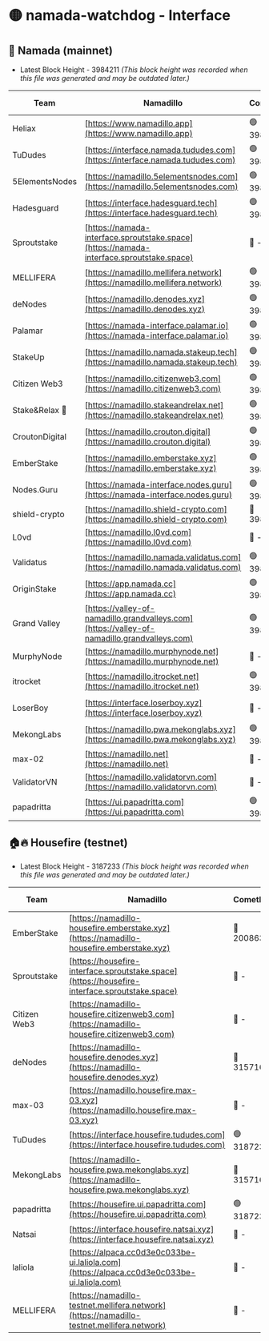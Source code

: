 # 🟡 namada-watchdog - Interface

## 🚀 Namada (mainnet)
- Latest Block Height - 3984211 *(This block height was recorded when this file was generated and may be outdated later.)*

| Team | Namadillo | CometBFT | Indexer | MASP Indexer |
|-|-|-|-|-|
| Heliax | [https://www.namadillo.app](https://www.namadillo.app) | 🟢 3984186 | 🟢 3984185 | 🟢 3984139 |
| TuDudes | [https://interface.namada.tududes.com](https://interface.namada.tududes.com) | 🟢 3984186 | 🟢 3984186 | 🟢 3984139 |
| 5ElementsNodes | [https://namadillo.5elementsnodes.com](https://namadillo.5elementsnodes.com) | 🟢 3984186 | 🟢 3984186 | 🟢 3984139 |
| Hadesguard | [https://interface.hadesguard.tech](https://interface.hadesguard.tech) | 🟢 3984187 | 🟢 3984186 | 🟢 3984139 |
| Sproutstake | [https://namada-interface.sproutstake.space](https://namada-interface.sproutstake.space) | 🔴 - | 🔴 3738134 | 🔴 - |
| MELLIFERA | [https://namadillo.mellifera.network](https://namadillo.mellifera.network) | 🟢 3984190 | 🟢 3984190 | 🔴 3765769 |
| deNodes | [https://namadillo.denodes.xyz](https://namadillo.denodes.xyz) | 🟢 3984190 | 🟢 3984190 | 🟢 3984139 |
| Palamar | [https://namada-interface.palamar.io](https://namada-interface.palamar.io) | 🟢 3984191 | 🟢 3984191 | 🟢 3984139 |
| StakeUp | [https://namadillo.namada.stakeup.tech](https://namadillo.namada.stakeup.tech) | 🟢 3984192 | 🟢 3984191 | 🟢 3984139 |
| Citizen Web3 | [https://namadillo.citizenweb3.com](https://namadillo.citizenweb3.com) | 🟢 3984192 | 🟢 3984192 | 🔴 3765769 |
| Stake&Relax 🦥 | [https://namadillo.stakeandrelax.net](https://namadillo.stakeandrelax.net) | 🟢 3984193 | 🟢 3984193 | 🔴 3765769 |
| CroutonDigital | [https://namadillo.crouton.digital](https://namadillo.crouton.digital) | 🟢 3984193 | 🟢 3984193 | 🟢 3984139 |
| EmberStake | [https://namadillo.emberstake.xyz](https://namadillo.emberstake.xyz) | 🟢 3984194 | 🟢 3984194 | 🟢 3984139 |
| Nodes.Guru | [https://namada-interface.nodes.guru](https://namada-interface.nodes.guru) | 🟢 3984194 | 🟢 3984194 | 🟢 3984139 |
| shield-crypto | [https://namadillo.shield-crypto.com](https://namadillo.shield-crypto.com) | 🔴 3983440 | 🔴 3963584 | 🔴 3983393 |
| L0vd | [https://namadillo.l0vd.com](https://namadillo.l0vd.com) | 🔴 - | 🔴 - | 🔴 - |
| Validatus | [https://namadillo.namada.validatus.com](https://namadillo.namada.validatus.com) | 🟢 3984197 | 🟢 3984197 | 🔴 3819812 |
| OriginStake | [https://app.namada.cc](https://app.namada.cc) | 🟢 3984198 | 🟢 3984198 | 🟢 3984139 |
| Grand Valley | [https://valley-of-namadillo.grandvalleys.com](https://valley-of-namadillo.grandvalleys.com) | 🟢 3984198 | 🟢 3984198 | 🟢 3984139 |
| MurphyNode | [https://namadillo.murphynode.net](https://namadillo.murphynode.net) | 🔴 - | 🔴 - | 🔴 - |
| itrocket | [https://namadillo.itrocket.net](https://namadillo.itrocket.net) | 🟢 3984201 | 🟢 3984201 | 🟢 3984139 |
| LoserBoy | [https://interface.loserboy.xyz](https://interface.loserboy.xyz) | 🔴 - | 🟢 3984204 | 🟢 3984139 |
| MekongLabs | [https://namadillo.pwa.mekonglabs.xyz](https://namadillo.pwa.mekonglabs.xyz) | 🟢 3984205 | 🟢 3984205 | 🟢 3984139 |
| max-02 | [https://namadillo.net](https://namadillo.net) | 🔴 - | 🔴 - | 🔴 - |
| ValidatorVN | [https://namadillo.validatorvn.com](https://namadillo.validatorvn.com) | 🔴 - | 🔴 - | 🔴 - |
| papadritta | [https://ui.papadritta.com](https://ui.papadritta.com) | 🟢 3984211 | 🟢 3984211 | 🔴 - |

## 🏠🔥 Housefire (testnet)
- Latest Block Height - 3187233 *(This block height was recorded when this file was generated and may be outdated later.)*

| Team | Namadillo | CometBFT | Indexer | MASP Indexer |
|-|-|-|-|-|
| EmberStake | [https://namadillo-housefire.emberstake.xyz](https://namadillo-housefire.emberstake.xyz) | 🔴 2008636 | 🔴 - | 🔴 - |
| Sproutstake | [https://housefire-interface.sproutstake.space](https://housefire-interface.sproutstake.space) | 🔴 - | 🔴 - | 🔴 - |
| Citizen Web3 | [https://namadillo-housefire.citizenweb3.com](https://namadillo-housefire.citizenweb3.com) | 🔴 - | 🔴 - | 🔴 - |
| deNodes | [https://namadillo-housefire.denodes.xyz](https://namadillo-housefire.denodes.xyz) | 🔴 3157160 | 🔴 3157160 | 🔴 3157155 |
| max-03 | [https://namadillo.housefire.max-03.xyz](https://namadillo.housefire.max-03.xyz) | 🔴 - | 🔴 - | 🔴 - |
| TuDudes | [https://interface.housefire.tududes.com](https://interface.housefire.tududes.com) | 🟢 3187233 | 🟢 3187233 | 🟢 3187233 |
| MekongLabs | [https://namadillo-housefire.pwa.mekonglabs.xyz](https://namadillo-housefire.pwa.mekonglabs.xyz) | 🔴 3157160 | 🔴 3157160 | 🔴 3157155 |
| papadritta | [https://housefire.ui.papadritta.com](https://housefire.ui.papadritta.com) | 🟢 3187233 | 🟢 3187233 | 🟢 3187233 |
| Natsai | [https://interface.housefire.natsai.xyz](https://interface.housefire.natsai.xyz) | 🔴 - | 🔴 - | 🔴 - |
| laliola | [https://alpaca.cc0d3e0c033be-ui.laliola.com](https://alpaca.cc0d3e0c033be-ui.laliola.com) | 🔴 - | 🔴 - | 🔴 - |
| MELLIFERA | [https://namadillo-testnet.mellifera.network](https://namadillo-testnet.mellifera.network) | 🔴 - | 🔴 2778001 | 🔴 2607259 |

